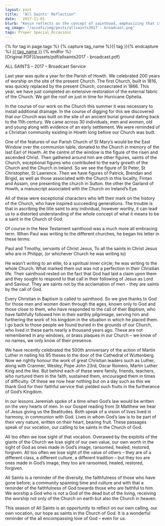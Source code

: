```yaml
---
layout: post
title:  "All Saints' Reflection"
date:   2017-11-01
blurb: "Kevin reflects on the concept of sainthood, emphasizing that it is not reserved for an elite few but is a call for every Christian in their baptism. He draws from the history of the Parish of Howth and its 200-year celebration, the discovery of an ancient burial ground, and the lives of notable saints and ordinary faithful individuals. The sermon encourages us to recognize our own value and calling as saints in the Church of God, highlighting the diversity and faithfulness of the Christian community across time and culture."
og_image: "/assets/img/posts/allsaints2017 - broadcast.png"
tags: Proper Special_Occasions
---    
```

<div class="tag-pills">
  {% for tag in page.tags %}
    {% capture tag_name %}{{ tag }}{% endcapture %}
    <a href="{{ site.baseurl }}/tag/{{ tag_name | slugify }}" class="tag-pill">{{ tag_name }}</a>
  {% endfor %}
</div>
[Original PDF](/assets/pdf/allsaints2017 - broadcast.pdf)

ALL SAINTS – 2017 – Broadcast Service

Last year was quite a year for the Parish of Howth. We celebrated 200 years of worship on the site of the present Church. The first Church, built in 1816, was quickly replaced by the present Church, consecrated in 1866. This year, we have just completed an extensive restoration of the external fabric of the Church. We got the roof on just in time for Hurricane Ophelia.

In the course of our work on the Church this summer it was necessary to install additional drainage. In the course of digging for this we discovered that our Church was built on the site of an ancient burial ground dating back to the 11th century. We came across 30 individuals, men and women, old and young along with evidence of an early settlement. We were reminded of a Christian community existing in Howth long before our Church was built.

One of the features of our Parish Church of St Mary’s would be the East Window over the communion table, donated to the Church in memory of the last Earl of Howth. At the centre of the window is the figure of the risen and ascended Christ. Then gathered around him are other figures, saints of the Church, exceptional figures who contributed to the early growth of the Church and the Church in Ireland. So we see the figure of St Peter, St Christopher, St Lawrence. Then we have figures of Patrick, Brendan and Brigid, as well as those associated with the Church in this locality, Fintan and Assam, one presenting the church in Sutton. the other the Garland of Howth, a manuscript associated with the Church on Ireland’s Eye.

All of these were exceptional characters who left their mark on the history of the Church, who have inspired succeeding generations. The trouble is that in ascribing the title saint to any individual, however worthy, it can lead us to a distorted understanding of the whole concept of what it means to be a saint in the Church of God.

Of course in the New Testament sainthood was a much more all embracing term. When Paul was writing to the different churches, he began his letter in these terms:

Paul and Timothy, servants of Christ Jesus,
To all the saints in Christ Jesus who are in Philippi, (or whichever Church he was writing to)

He wasn’t writing to an elite, to a spiritual inner circle; he was writing to the whole Church. What marked them out was not a perfection in their Christian life. Their sainthood rested on the fact that God had laid a claim upon them and they sought to respond to that call in their following of Jesus as Lord and Saviour. They are saints not by the acclamation of men - they are saints by the call of God.

Every Christian in Baptism is called to sainthood. So we give thanks to God for those men and women down through the ages, known only to God and those close to them, who have responded to the call of their Baptism, who have faithfully followed him in their earthly pilgrimage, serving him and furthering the work of his kingdom in the situation in which he placed them. I go back to those people we found buried in the grounds of our Church, who lived in these parts nearly a thousand years ago. These are not remembered in any windows, or brass plaques in our Church – we know of no names, we only know of their presence.

We have recently celebrated the 500th anniversary of the action of Martin Luther in nailing his 95 theses to the door of the Cathedral of Wuttenberg. Now we rightly honour the work of great Christian leaders such as Luther, along with Cranmer, Wesley, Pope John 23rd, Oscar Romero, Martin Luther King and the like. But behind each of these were family, friends, teachers, who nurtured them in the faith, sustained them, encouraged them in times of difficulty. Of these we now hear nothing but on a day such as this we thank God for their faithful service that yielded such fruits in the furtherance of God’s Kingdom.

In our lessons Jeremiah spoke of a time when God’s law would be written on the very hearts of men. In our Gospel reading from St Matthew we hear of Jesus giving us the Beatitudes. Both speak of a vision of lives lived in harmony, in communion with God. Lives in whom God’s law is to be part of their very nature, written on their heart, bearing fruit. These passages speak of our vocation, our calling to be saints in the Church of God.

All too often we lose sight of that vocation. Overawed by the exploits of the giants of the Church we lose sight of our own value, our own worth in the sight of God as ones made in God’s image, ransomed, healed, restored, forgiven. All too often we lose sight of the value of others – they are of a different class, a different culture, a different tradition – but they too are ones made in God’s image, they too are ransomed, healed, restored, forgiven.

All Saints is a reminder of the diversity, the faithfulness of those who have gone before; a community spanning time and culture and with that a reminder of the faithfulness of God towards those who are faithful to him. We worship a God who is not a God of the dead but of the living, receiving the worship not only of the Church on earth but also the Church in heaven.

This season of All Saints is an opportunity to reflect on our own calling, our own vocation, our hope as saints in the Church of God. It is a wonderful reminder of the all encompassing love of God – even for us.
